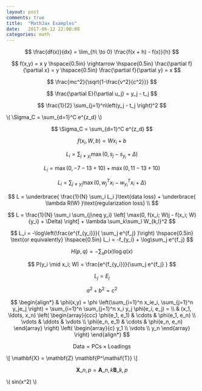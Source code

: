 ```yaml
---
layout: post
comments: true
title:  "MathJax Examples"
date:   2017-06-12 22:00:00
categories: math
---
```



$$ \frac{df(x)}{dx} = \lim_{h\ \to 0} \frac{f(x + h) - f(x)}{h} $$

$$ f(x,y) = x y \hspace{0.5in} \rightarrow \hspace{0.5in} \frac{\partial f}{\partial x} = y \hspace{0.5in} \frac{\partial f}{\partial y} = x $$

$$ \frac{mc^2}{\sqrt{1-\frac{v^2}{c^2}}} $$

$$ \frac{\partial E}{\partial u_j} = y_j - t_j $$

$$ \frac{1}{2} \sum_{j=1}^n\left(y_j - t_j \right)^2 $$

\\( \Sigma_C = \sum_{d=1}^C e^{z_d} \\)

$$ \Sigma_C = \sum_{d=1}^C e^{z_d} $$

$$ f(x_i, W, b) = W x_i + b $$

$$ L_i = \sum_{j\neq y_i} \max(0, s_j - s_{y_i} + \Delta) $$

$$ L_i = \max(0, -7 - 13 + 10) + \max(0, 11 - 13 + 10) $$

$$ L_i = \sum_{j\neq y_i} \max(0, w_j^T x_i - w_{y_i}^T x_i + \Delta) $$

$$ L = \underbrace{ \frac{1}{N} \sum_i L_i }\text{data loss} + \underbrace{ \lambda R(W) }\text{regularization loss} \\ $$

$$ L = \frac{1}{N} \sum_i \sum_{j\neq y_i} \left[ \max(0, f(x_i; W)j - f(x_i; W){y_i} + \Delta) \right] + \lambda \sum_k\sum_l W_{k,l}^2 $$

$$ L_i = -\log\left(\frac{e^{f_{y_i}}}{ \sum_j e^{f_j} }\right) \hspace{0.5in} \text{or equivalently} \hspace{0.5in} L_i = -f_{y_i} + \log\sum_j e^{f_j} $$

$$ H(p,q) = - \sum_x p(x) \log q(x) $$

$$ P(y_i \mid x_i; W) = \frac{e^{f_{y_i}}}{\sum_j e^{f_j} } $$


$$L_j = E_j$$

$$a^2 + b^2 = c^2$$

$$
\begin{align*}
  & \phi(x,y) = \phi \left(\sum_{i=1}^n x_ie_i, \sum_{j=1}^n y_je_j \right)
  = \sum_{i=1}^n \sum_{j=1}^n x_i y_j \phi(e_i, e_j) = \\
  & (x_1, \ldots, x_n) \left( \begin{array}{ccc}
      \phi(e_1, e_1) & \cdots & \phi(e_1, e_n) \\
      \vdots & \ddots & \vdots \\
      \phi(e_n, e_1) & \cdots & \phi(e_n, e_n)
    \end{array} \right)
  \left( \begin{array}{c}
      y_1 \\
      \vdots \\
      y_n
    \end{array} \right)
\end{align*}
$$

$$ \mathsf{Data = PCs} \times \mathsf{Loadings} $$

\\[ \mathbf{X} = \mathbf{Z} \mathbf{P^\mathsf{T}} \\]

$$ \mathbf{X}\_{n,p} = \mathbf{A}\_{n,k} \mathbf{B}\_{k,p} $$

\\( sin(x^2) \\)
